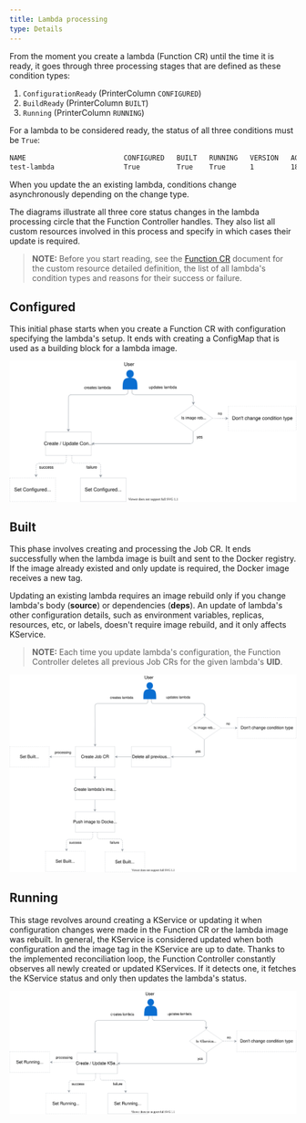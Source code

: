 ```yaml
---
title: Lambda processing
type: Details
---
```


From the moment you create a lambda (Function CR) until the time it is ready, it goes through three processing stages that are defined as these condition types:

1. `ConfigurationReady` (PrinterColumn `CONFIGURED`)
2. `BuildReady` (PrinterColumn `BUILT`)
3. `Running` (PrinterColumn `RUNNING`)

For a lambda to be considered ready, the status of all three conditions must be `True`:  

```bash
NAME                        CONFIGURED   BUILT   RUNNING   VERSION   AGE
test-lambda                 True         True    True      1         18m
```

When you update the an existing lambda, conditions change asynchronously depending on the change type.  

The diagrams illustrate all three core status changes in the lambda processing circle that the Function Controller handles. They also list all custom resources involved in this process and specify in which cases their update is required.

>**NOTE:** Before you start reading, see the [Function CR](#custom-resource-function) document for the custom resource detailed definition, the list of all lambda's condition types and reasons for their success or failure.

## Configured

This initial phase starts when you create a Function CR with configuration specifying the lambda's setup. It ends with creating a ConfigMap that is used as a building block for a lambda image.

![Lambda configured](./assets/configured.svg)

## Built

This phase involves creating and processing the Job CR. It ends successfully when the lambda image is built and sent to the Docker registry. If the image already existed and only update is required, the Docker image receives a new tag.

Updating an existing lambda requires an image rebuild only if you change lambda's body (**source**) or dependencies (**deps**). An update of lambda's other configuration details, such as environment variables, replicas, resources, etc, or labels, doesn't require image rebuild, and it only affects KService.

> **NOTE:** Each time you update lambda's configuration, the Function Controller deletes all previous Job CRs for the given lambda's **UID**.

![Lambda built](./assets/built.svg)

## Running

This stage revolves around creating a KService or updating it when configuration changes were made in the Function CR or the lambda image was rebuilt. In general, the KService is considered updated when both configuration and the image tag in the KService are up to date. Thanks to the implemented reconciliation loop, the Function Controller constantly observes all newly created or updated KServices. If it detects one, it fetches the KService status and only then updates the lambda's status.

![Lambda running](./assets/running.svg)
